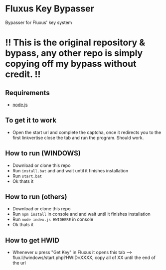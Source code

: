 # Fluxus Key Bypasser
Bypasser for Fluxus' key system

# ‼ This is the original repository & bypass, any other repo is simply copying off my bypass without credit. ‼

## Requirements
 - [node.js](https://nodejs.org/en)

## To get it to work
 - Open the start url and complete the captcha, once it redirects you to the first linkvertise close the tab and run the program. Should work.

## How to run (WINDOWS)
- Download or clone this repo
- Run `install.bat` and and wait until it finishes installation
- Run `start.bat`
- Ok thats it

## How to run (others)
- Download or clone this repo
- Run `npm install` in console and and wait until it finishes installation
- Run `node index.js HWIDHERE` in console
- Ok thats it

## How to get HWID
- Whenever u press "Get Key" in Fluxus it opens this tab --> flux.li/windows/start.php?HWID=XXXX, copy all of XX until the end of the url
